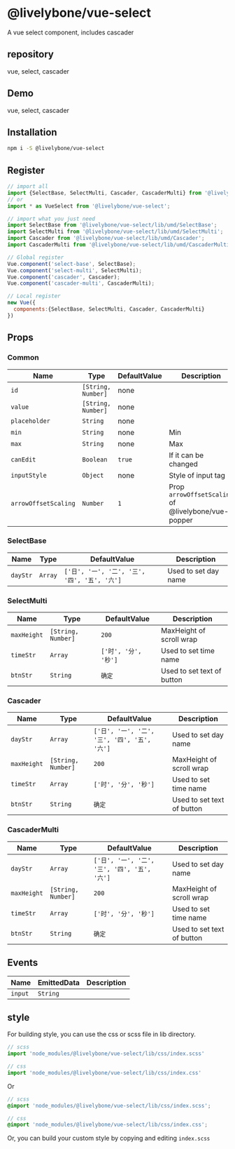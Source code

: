 # @livelybone/vue-select
A vue select component, includes cascader

## repository
vue, select, cascader

## Demo
vue, select, cascader

## Installation
```bash
npm i -S @livelybone/vue-select
```

## Register
```js
// import all
import {SelectBase, SelectMulti, Cascader, CascaderMulti} from '@livelybone/vue-select';
// or
import * as VueSelect from '@livelybone/vue-select';

// import what you just need
import SelectBase from '@livelybone/vue-select/lib/umd/SelectBase';
import SelectMulti from '@livelybone/vue-select/lib/umd/SelectMulti';
import Cascader from '@livelybone/vue-select/lib/umd/Cascader';
import CascaderMulti from '@livelybone/vue-select/lib/umd/CascaderMulti';

// Global register
Vue.component('select-base', SelectBase);
Vue.component('select-multi', SelectMulti);
Vue.component('cascader', Cascader);
Vue.component('cascader-multi', CascaderMulti);

// Local register
new Vue({
  components:{SelectBase, SelectMulti, Cascader, CascaderMulti}
})
```

## Props

### Common
| Name                      | Type                                      | DefaultValue         | Description  |
| ------------------------- | ----------------------------------------- | -------------------- | ------------ |
| `id`                      | `[String, Number]`                        | none                 |  |
| `value`                   | `[String, Number]`                        | none                 |  |
| `placeholder`             | `String`                                  | none                 |  |
| `min`                     | `String`                                  | none                 | Min |
| `max`                     | `String`                                  | none                 | Max |
| `canEdit`                 | `Boolean`                                 | `true`               | If it can be changed |
| `inputStyle`              | `Object`                                  | none                 | Style of input tag |
| `arrowOffsetScaling`      | `Number`                                  | `1`                  | Prop `arrowOffsetScaling` of @livelybone/vue-popper |

### SelectBase
| Name          | Type         | DefaultValue                                 | Description  |
| ------------- | ------------ | -------------------------------------------- | ------------ |
| `dayStr`      | `Array`      | `['日', '一', '二', '三', '四', '五', '六']`   | Used to set day name |

### SelectMulti
| Name          | Type                   | DefaultValue                                 | Description  |
| ------------- | ---------------------- | -------------------------------------------- | ------------ |
| `maxHeight`   | `[String, Number]`     | `200`                                        | MaxHeight of scroll wrap |
| `timeStr`     | `Array`                | `['时', '分', '秒']`                          | Used to set time name |
| `btnStr`      | `String`               | `确定`                                        | Used to set text of button |

### Cascader
| Name          | Type                   | DefaultValue                                 | Description  |
| ------------- | ---------------------- | -------------------------------------------- | ------------ |
| `dayStr`      | `Array`                | `['日', '一', '二', '三', '四', '五', '六']`   | Used to set day name |
| `maxHeight`   | `[String, Number]`     | `200`                                        | MaxHeight of scroll wrap |
| `timeStr`     | `Array`                | `['时', '分', '秒']`                          | Used to set time name |
| `btnStr`      | `String`               | `确定`                                        | Used to set text of button |

### CascaderMulti
| Name          | Type                   | DefaultValue                                 | Description  |
| ------------- | ---------------------- | -------------------------------------------- | ------------ |
| `dayStr`      | `Array`                | `['日', '一', '二', '三', '四', '五', '六']`   | Used to set day name |
| `maxHeight`   | `[String, Number]`     | `200`                                        | MaxHeight of scroll wrap |
| `timeStr`     | `Array`                | `['时', '分', '秒']`                          | Used to set time name |
| `btnStr`      | `String`               | `确定`                                        | Used to set text of button |

## Events
| Name                  | EmittedData           | Description                                       |
| --------------------- | --------------------- | ------------------------------------------------- |
| `input`               | `String`              | |

## style
For building style, you can use the css or scss file in lib directory. 
```js
// scss
import 'node_modules/@livelybone/vue-select/lib/css/index.scss'

// css
import 'node_modules/@livelybone/vue-select/lib/css/index.css'
```
Or
```scss
// scss
@import 'node_modules/@livelybone/vue-select/lib/css/index.scss';

// css
@import 'node_modules/@livelybone/vue-select/lib/css/index.css';
```

Or, you can build your custom style by copying and editing `index.scss`
